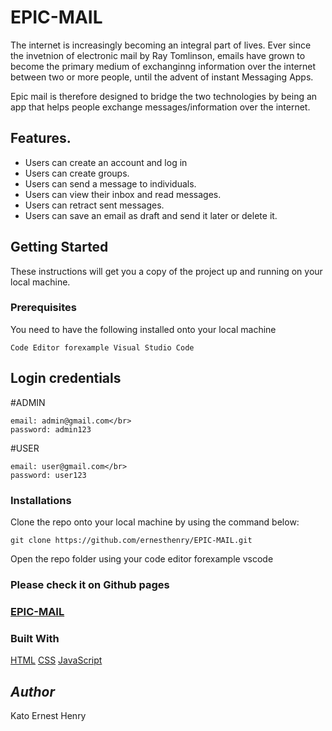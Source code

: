 # EPIC-MAIL
The internet is increasingly becoming an integral part of lives. Ever since the invetnion of electronic mail by Ray Tomlinson, emails have grown to become  the primary medium of exchanginng information over the internet between two or more people, until the advent of instant Messaging Apps.

Epic mail is therefore designed to bridge the two technologies by being an app that helps people exchange messages/information over the internet. 

## Features.

- Users can create an account and log in
- Users can create groups.
- Users can send a message to individuals.
- Users can view their inbox and read messages.
- Users can retract sent messages.
- Users can save an email as draft and send it later or delete it.


## Getting Started

These instructions will get you a copy of the project up and running on your local machine.

### Prerequisites

You need to have the following installed onto your local machine

```
Code Editor forexample Visual Studio Code

```

## Login credentials

#ADMIN
```
email: admin@gmail.com</br>
password: admin123
```
#USER
```
email: user@gmail.com</br>
password: user123

```


### Installations

Clone the repo onto your local machine by using the command below:

```
git clone https://github.com/ernesthenry/EPIC-MAIL.git

```

Open the repo folder using your code editor forexample vscode

### Please check it on Github pages

### [EPIC-MAIL](https://ernesthenry.github.io/EPIC-MAIL/UI)
### Built With
[HTML](https://www.w3schools.com/html/)
[CSS](https://www.w3schools.com/css/default.asp)
[JavaScript](https://www.w3schools.com/js/default.asp)



## _Author_

Kato Ernest Henry
